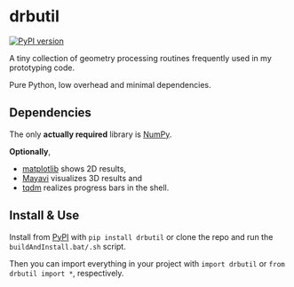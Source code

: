 # drbutil
[![PyPI version](https://badge.fury.io/py/drbutil.svg)](https://badge.fury.io/py/drbutil)

A tiny collection of geometry processing routines frequently used in my prototyping code.

Pure Python, low overhead and minimal dependencies.

## Dependencies

The only **actually required** library is [NumPy](https://github.com/numpy/numpy).

**Optionally**, 
* [matplotlib](https://github.com/matplotlib/matplotlib) shows 2D results,
* [Mayavi](https://github.com/enthought/mayavi) visualizes 3D results and
* [tqdm](https://github.com/tqdm/tqdm) realizes progress bars in the shell.

## Install & Use
Install from [PyPI](https://pypi.org/project/drbutil/) with `pip install drbutil` or
clone the repo and run the `buildAndInstall.bat/.sh` script.

Then you can import everything in your project with `import drbutil` or `from drbutil import *`, respectively.
